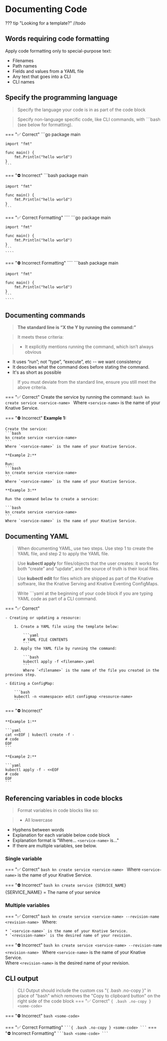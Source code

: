 # Documenting Code

??? tip "Looking for a template?"
    //todo

## Words requiring code formatting

Apply code formatting only to special-purpose text:

* Filenames
* Path names
* Fields and values from a YAML file
* Any text that goes into a CLI
* CLI names

## Specify the programming language

> Specify the language your code is in as part of the code block

> Specify non-language specific code, like CLI commands, with ```bash (see below for formatting).

=== ":white_check_mark: Correct"
    ```go
    package main

    import "fmt"

    func main() {
        fmt.Println("hello world")
    }
    ```

=== ":no_entry: Incorrect"
    ```bash
    package main

    import "fmt"

    func main() {
        fmt.Println("hello world")
    }
    ```

=== ":white_check_mark: Correct Formatting"
    ````
    ```go
    package main

    import "fmt"

    func main() {
        fmt.Println("hello world")
    }
    ```
    ````
=== ":no_entry: Incorrect Formatting"
    ````
    ```bash
    package main

    import "fmt"

    func main() {
        fmt.Println("hello world")
    }
    ```
    ````

## Documenting commands

>**The standard line is “X the Y by running the command:”**

>It meets these criteria:

>* It explicitly mentions running the command, which isn’t always obvious
* It uses “run”; not “type”, “execute”, etc -- we want consistency
* It describes what the command does before stating the command.
* It's as short as possible

> If you must deviate from the standard line, ensure you still meet the above criteria.

=== ":white_check_mark: Correct"
    Create the service by running the command:
    ```bash
    kn create service <service-name>
    ```
    Where `<service-name>` is the name of your Knative Service.

=== ":no_entry: Incorrect"
    **Example 1:**

    Create the service:
    ```bash
    kn create service <service-name>
    ```
    Where `<service-name>` is the name of your Knative Service.

    **Example 2:**

    Run:
    ```bash
    kn create service <service-name>
    ```
    Where `<service-name>` is the name of your Knative Service.

    **Example 3:**

    Run the command below to create a service:

    ```bash
    kn create service <service-name>
    ```
    Where `<service-name>` is the name of your Knative Service.

## Documenting YAML

<!-- TODO CONTENT TABS (ex. kn + YAML) -->
>When documenting YAML, use two steps. Use step 1 to create the YAML file, and step 2 to apply the YAML file.

>Use **kubectl apply** for files/objects that the user creates: it works for both “create” and “update”, and the source of truth is their local files.

>Use **kubectl edit** for files which are shipped as part of the Knative software, like the Knative Serving and Knative Eventing ConfigMaps.

> Write ```yaml at the beginning of your code block if you are typing YAML code as part of a CLI command.

=== ":white_check_mark: Correct"

    - Creating or updating a resource:

        1. Create a YAML file using the template below:

            ```yaml
            # YAML FILE CONTENTS
            ```
        2. Apply the YAML file by running the command:

            ```bash
            kubectl apply -f <filename>.yaml
            ```
            Where `<filename>` is the name of the file you created in the previous step.

    - Editing a ConfigMap:

        ```bash
        kubectl -n <namespace> edit configmap <resource-name>
        ```

=== ":no_entry: Incorrect"

    **Example 1:**

    ```yaml
    cat <<EOF | kubectl create -f -
    # code
    EOF
    ```

    **Example 2:**

    ```yaml
    kubectl apply -f - <<EOF
    # code
    EOF
    ```

## Referencing variables in code blocks

>Format variables in code blocks like so: <service-name>

> - All lowercase
- Hyphens between words
- Explanation for each variable below code block
- Explanation format is “Where... `<service-name>` is…"
- If there are multiple variables, see below.

### Single variable
=== ":white_check_mark: Correct"
    ```bash
    kn create service <service-name>
    ```
    Where `<service-name>` is the name of your Knative Service.

=== ":no_entry: Incorrect"
    ```bash
    kn create service {SERVICE_NAME}
    ```
    {SERVICE_NAME} = The name of your service


### Multiple variables

=== ":white_check_mark: Correct"
    ```bash
    kn create service <service-name> --revision-name <revision-name>
    ```
    Where:

    * `<service-name>` is the name of your Knative Service.
    * `<revision-name>` is the desired name of your revision.

=== ":no_entry: Incorrect"
    ```bash
    kn create service <service-name> --revision-name <revision-name>
    ```
    Where `<service-name>` is the name of your Knative Service.<br>
    Where `<revision-name>` is the desired name of your revision.



## CLI output
> CLI Output should include the custom css "{ .bash .no-copy }" in place of "bash" which removes the "Copy to clipboard button" on the right side of the code block
=== ":white_check_mark: Correct"
    ```{ .bash .no-copy }
    <some-code>
    ```

=== ":no_entry: Incorrect"
    ```bash
    <some-code>
    ```

=== ":white_check_mark: Correct Formatting"
    ````
    ```{ .bash .no-copy }
    <some-code>
    ```
    ````
=== ":no_entry: Incorrect Formatting"
    ````
    ```bash
    <some-code>
    ```
    ````
